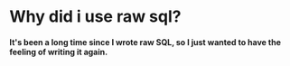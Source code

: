 # Why did i use raw sql? 

#### It's been a long time since I wrote raw SQL, so I just wanted to have the feeling of writing it again.